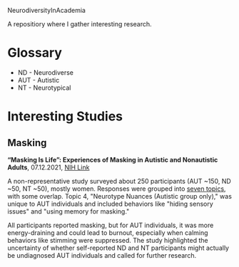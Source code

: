 NeurodiversityInAcademia

A repositiory where I gather interesting research.


# Glossary

- ND - Neurodiverse
- AUT - Autistic
- NT - Neurotypical

# Interesting Studies



## Masking

**“Masking Is Life”: Experiences of Masking in Autistic and Nonautistic Adults**, 07.12.2021, [NIH Link](https://pmc.ncbi.nlm.nih.gov/articles/PMC8992921/)

A non-representative study surveyed about 250 participants (AUT ~150, ND ~50, NT ~50), mostly women. Responses were grouped into [seven topics](https://pmc.ncbi.nlm.nih.gov/articles/PMC8992921/table/tb2/), with some overlap. Topic 4, "Neurotype Nuances (Autistic group only)," was unique to AUT individuals and included behaviors like "hiding sensory issues" and "using memory for masking."

All participants reported masking, but for AUT individuals, it was more energy-draining and could lead to burnout, especially when calming behaviors like stimming were suppressed. The study highlighted the uncertainty of whether self-reported ND and NT participants might actually be undiagnosed AUT individuals and called for further research.
